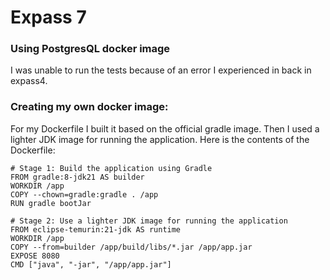 # Expass 7

### Using PostgresQL docker image

I was unable to run the tests because of an error I experienced in back in expass4.




### Creating my own docker image:

For my Dockerfile I built it based on the official gradle image.
Then I used a lighter JDK image for running the application.
Here is the contents of the Dockerfile:
```
# Stage 1: Build the application using Gradle
FROM gradle:8-jdk21 AS builder
WORKDIR /app
COPY --chown=gradle:gradle . /app
RUN gradle bootJar

# Stage 2: Use a lighter JDK image for running the application
FROM eclipse-temurin:21-jdk AS runtime
WORKDIR /app
COPY --from=builder /app/build/libs/*.jar /app/app.jar
EXPOSE 8080
CMD ["java", "-jar", "/app/app.jar"]
```